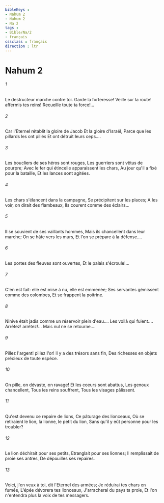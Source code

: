 ```yaml
---
bibleKeys : 
- Nahum 2
- Nahum 2
- Na 2
tags : 
- Bible/Na/2
- français
cssclass : français
direction : ltr
---
```


# Nahum 2

###### 1
Le destructeur marche contre toi. Garde la forteresse! Veille sur la route! affermis tes reins! Recueille toute ta force!...
###### 2
Car l'Eternel rétablit la gloire de Jacob Et la gloire d'Israël, Parce que les pillards les ont pillés Et ont détruit leurs ceps....
###### 3
Les boucliers de ses héros sont rouges, Les guerriers sont vêtus de pourpre; Avec le fer qui étincelle apparaissent les chars, Au jour qu'il a fixé pour la bataille, Et les lances sont agitées.
###### 4
Les chars s'élancent dans la campagne, Se précipitent sur les places; A les voir, on dirait des flambeaux, Ils courent comme des éclairs...
###### 5
Il se souvient de ses vaillants hommes, Mais ils chancellent dans leur marche; On se hâte vers les murs, Et l'on se prépare à la défense....
###### 6
Les portes des fleuves sont ouvertes, Et le palais s'écroule!...
###### 7
C'en est fait: elle est mise à nu, elle est emmenée; Ses servantes gémissent comme des colombes, Et se frappent la poitrine.
###### 8
Ninive était jadis comme un réservoir plein d'eau.... Les voilà qui fuient.... Arrêtez! arrêtez!... Mais nul ne se retourne....
###### 9
Pillez l'argent! pillez l'or! Il y a des trésors sans fin, Des richesses en objets précieux de toute espèce.
###### 10
On pille, on dévaste, on ravage! Et les coeurs sont abattus, Les genoux chancellent, Tous les reins souffrent, Tous les visages pâlissent.
###### 11
Qu'est devenu ce repaire de lions, Ce pâturage des lionceaux, Où se retiraient le lion, la lionne, le petit du lion, Sans qu'il y eût personne pour les troubler?
###### 12
Le lion déchirait pour ses petits, Etranglait pour ses lionnes; Il remplissait de proie ses antres, De dépouilles ses repaires.
###### 13
Voici, j'en veux à toi, dit l'Eternel des armées; Je réduirai tes chars en fumée, L'épée dévorera tes lionceaux, J'arracherai du pays ta proie, Et l'on n'entendra plus la voix de tes messagers.
